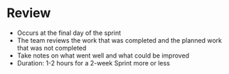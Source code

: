 # Review

- Occurs at the final day of the sprint
- The team reviews the work that was completed and the planned work that was not completed
- Take notes on what went well and what could be improved
- Duration: 1-2 hours for a 2-week Sprint more or less
